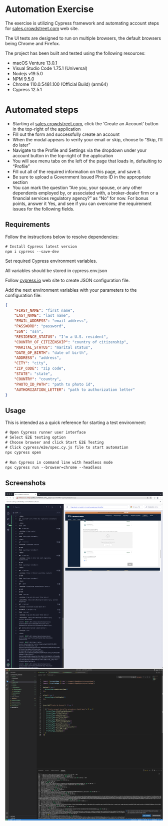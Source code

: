 # Automation Exercise

The exercise is utilizing Cypress framework and automating account steps for [sales.crowdstreet.com](https://sales.crowdstreet.com/) web site.

The UI tests are designed to run on multiple browsers, the default browsers being Chrome and Firefox.

The project has been built and tested using the following resources:

* macOS Venture 13.0.1
* Visual Studio Code 1.75.1 (Universal)
* Nodejs v19.5.0
* NPM 9.5.0
* Chrome 110.0.5481.100 (Official Build) (arm64)
* Cypress 12.5.1

# Automated steps

* Starting at [sales.crowdstreet.com](https://sales.crowdstreet.com/), click the ‘Create an Account’ button in the top-right of the application
* Fill out the form and successfully create an account
* When the modal appears to verify your email or skip, choose to “Skip, I’ll do later”
* Navigate to the Profile and Settings via the dropdown under your account button in the top-right of the application
* You will see menu tabs on the left of the page that loads in, defaulting to “Profile”
* Fill out all of the required information on this page, and save it.
* Be sure to upload a Government Issued Photo ID in the appropriate section
* You can mark the question “Are you, your spouse, or any other dependents employed by, or associated with, a broker-dealer firm or a financial services regulatory agency?” as “No” for now. 
For bonus points, answer it Yes, and see if you can overcome the requirement issues for the following fields.

## Requirements

Follow the instructions below to resolve dependencies:

```shell
# Install Cypress latest version
npm i cypress --save-dev
```
Set required Cypress environment variables.

All variables should be stored in cypress.env.json

Follow [cypress.io](https://docs.cypress.io/guides/guides/environment-variables) web site to create JSON configuration file.

Add the next environment variables with your parameters to the configuration file:

```json
{
    "FIRST_NAME": "first name",
    "LAST_NAME": "last name",
    "EMAIL_ADDRESS": "email address",
    "PASSWORD": "password",
    "SSN": "ssn",
    "RESIDENCE_STATUS": "I'm a U.S. resident",
    "COUNTRY_OF_CITIZENSHIP": "country of citizenship",
    "MARITAL_STATUS": "marital status",
    "DATE_OF_BIRTH": "date of birth",
    "ADDRESS": "address",
    "CITY": "city",
    "ZIP_CODE": "zip code",
    "STATE": "state",
    "COUNTRY": "country",
    "PHOTO_ID_PATH": "path to photo id",
    "AUTHORIZATION_LETTER": "path to authorization letter"
}
```

## Usage

This is intended as a quick reference for starting a test environment:

```shell
# Open Cypress runner user interface
# Select E2E testing option
# Choose browser and click Start E2E Testing
# Click cypress/e2e/spec.cy.js file to start automation
npx cypress open

# Run Cypress in command line with headless mode
npx cypress run --browser=chrome --headless
```

## Screenshots

<img src="cypress/docs/runner.png">

<img src="cypress/docs/code.png">
